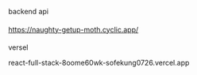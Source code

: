 backend api 

####
https://naughty-getup-moth.cyclic.app/
####


versel

react-full-stack-8oome60wk-sofekung0726.vercel.app